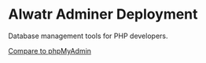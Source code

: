 # Alwatr Adminer Deployment

Database management tools for PHP developers.

[Compare to phpMyAdmin](https://www.adminer.org/en/phpmyadmin/)
